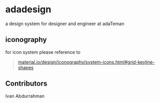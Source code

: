 # adadesign
a design system for designer and engineer at adaTeman

## iconography
for icon system please reference to
>[material.io/design/iconography/system-icons.html#grid-keyline-shapes](https://material.io/design/iconography/system-icons.html#grid-keyline-shapes)

## Contributors
Ivan Abdurrahman